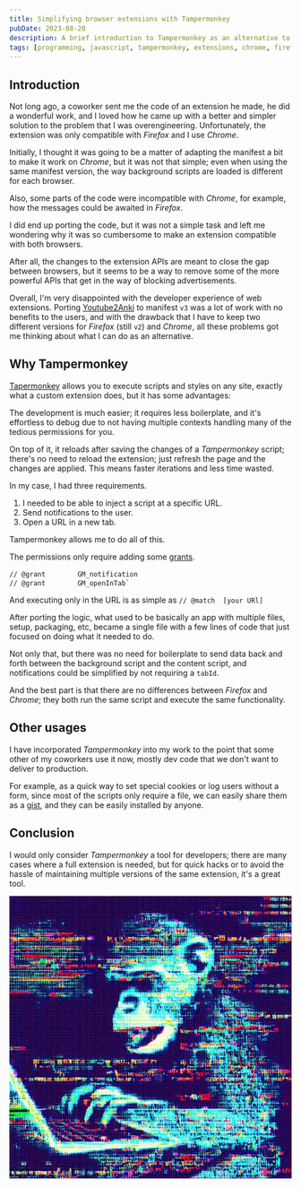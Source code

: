 ```yaml
---
title: Simplifying browser extensions with Tampermonkey
pubDate: 2023-08-28
description: A brief introduction to Tampermonkey as an alternative to extensions.
tags: [programming, javascript, tampermonkey, extensions, chrome, firefox]
---
```


## Introduction

Not long ago, a coworker sent me the code of an extension he made, he did a wonderful work, and I loved how he came up with a better and simpler solution to the problem that I was overengineering. Unfortunately, the extension was only compatible with _Firefox_ and I use _Chrome_.

Initially, I thought it was going to be a matter of adapting the manifest a bit to make it work on _Chrome_, but it was not that simple; even when using the same manifest version, the way background scripts are loaded is different for each browser.

Also, some parts of the code were incompatible with _Chrome_, for example, how the messages could be awaited in _Firefox_.

I did end up porting the code, but it was not a simple task and left me wondering why it was so cumbersome to make an extension compatible with both browsers.

After all, the changes to the extension APIs are meant to close the gap between browsers, but it seems to be a way to remove some of the more powerful APIs that get in the way of blocking advertisements.

Overall, I'm very disappointed with the developer experience of web extensions. Porting [Youtube2Anki](https://github.com/dobladov/youtube2Anki) to manifest `v3` was a lot of work with no benefits to the users, and with the drawback that I have to keep two different versions for _Firefox_ (still `v2`) and _Chrome_, all these problems got me thinking about what I can do as an alternative.

## Why Tampermonkey

[Tapermonkey](https://www.tampermonkey.net/) allows you to execute scripts and styles on any site, exactly what a custom extension does, but it has some advantages:

The development is much easier; it requires less boilerplate, and it's effortless to debug due to not having multiple contexts handling many of the tedious permissions for you.

On top of it, it reloads after saving the changes of a _Tampermonkey_ script; there's no need to reload the extension; just refresh the page and the changes are applied. This means faster iterations and less time wasted.

In my case, I had three requirements.

1. I needed to be able to inject a script at a specific URL.
2. Send notifications to the user.
3. Open a URL in a new tab.

Tampermonkey allows me to do all of this.

The permissions only require adding some [grants](https://www.tampermonkey.net/documentation.php?locale=en#meta:grant).

```
// @grant        GM_notification
// @grant        GM_openInTab`
```

And executing only in the URL is as simple as `// @match  [your URl]`

After porting the logic, what used to be basically an app with multiple files, setup, packaging, etc, became a single file with a few lines of code that just focused on doing what it needed to do.

Not only that, but there was no need for boilerplate to send data back and forth between the background script and the content script, and notifications could be simplified by not requiring a `tabId`.

And the best part is that there are no differences between _Firefox_ and _Chrome_; they both run the same script and execute the same functionality.

## Other usages

I have incorporated _Tampermonkey_ into my work to the point that some other of my coworkers use it now, mostly dev code that we don't want to deliver to production.

For example, as a quick way to set special cookies or log users without a form, since most of the scripts only require a file, we can easily share them as a [gist](https://gist.github.com/), and they can be easily installed by anyone.

## Conclusion

I would only consider _Tampermonkey_ a tool for developers; there are many cases where a full extension is needed, but for quick hacks or to avoid the hassle of maintaining multiple versions of the same extension, it's a great tool.

![monkey writing on a laptop](./monkey.jpg)
